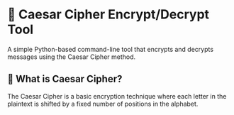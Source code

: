 # 🔐 Caesar Cipher Encrypt/Decrypt Tool

A simple Python-based command-line tool that encrypts and decrypts messages using the Caesar Cipher method.

## 🧠 What is Caesar Cipher?

The Caesar Cipher is a basic encryption technique where each letter in the plaintext is shifted by a fixed number of positions in the alphabet.
